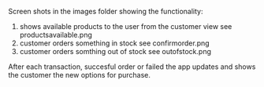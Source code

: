Screen shots in the images folder showing the functionality:

1) shows available products to  the user from the customer view see productsavailable.png
2) customer orders something in stock see confirmorder.png
3) customer orders somthing out of stock see outofstock.png

After each transaction, succesful order or failed the app updates and shows the customer the new options for purchase.

